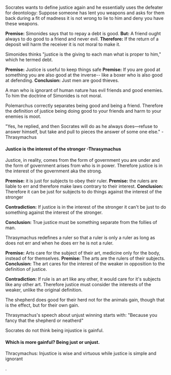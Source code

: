 Socrates wants to define justice again and he essentially uses the defeater for deontology: Suppose someone has lent you weapons and asks for them back during a fit of madness it is not wrong to lie to him and deny you have these weapons.

**Premise:** Simonides says that to repay a debt is good. 
**But:** A friend ought always to do good to a friend and never evil. 
**Therefore:** If the return of a deposit will harm the receiver it is not moral to make it.

Simonides thinks "justice is the giving to each man what is proper to him," which he termed debt.

**Premise:** Justice is useful to keep things safe
**Premise:** If you are good at something you are also good at the inverse-- like a boxer who is also good at defending.
**Conclusion:** Just men are good thieves.

A man who is ignorant of human nature has evil friends and good enemies. To him the doctrine of Simonides is not moral.

Polemarchus correctly separates being good and being a friend. Therefore the definition of justice being doing good to your friends and harm to your enemies is moot.


"Yes, he replied, and then Socrates will do as he always does—refuse to answer himself, but take and pull to pieces the answer of some one else." -Thrasymachus

#### Justice is the interest of the stronger -Thrasymachus
Justice, in reality, comes from the form of government you are under and the form of government arises from who is in power. Therefore justice is in the interest of the government aka the strong.

**Premise:** it is just for subjects to obey their ruler.
**Premise:** the rulers are liable to err and therefore make laws contrary to their interest.
**Conclusion:** Therefore it can be just for subjects to do things against the interest of the stronger

**Contradiction:** If justice is in the interest of the stronger it can't be just to do something against the interest of the stronger.

**Conclusion:** True justice must be something separate from the follies of man.


Thrasymachus redefines a ruler so that a ruler is only a ruler as long as does not err and when he does err he is not a ruler.

**Premise:** Arts care for the subject of their art, medicine only for the body, instead of for themselves.
**Premise:** The arts are the rulers of their subjects.
**Conclusion:** The art cares for the interest of the weaker in opposition to the definition of justice.

**Contradiction:** If rule is an art like any other, it would care for it's subjects like any other art. Therefore justice must consider the interests of the weaker, unlike the original definition.

The shepherd does good for their herd not for the animals gain, though that is the effect, but for their own gain.

Thrasymachus's speech about unjust winning starts with: "Because you fancy that the shepherd or neatherd"

Socrates do not think being injustice is gainful.

#### Which is more gainful? Being just or unjust.
Thracymachus: Injustice is wise and virtuous while justice is simple and ignorant

.  

